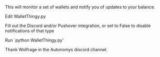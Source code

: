 This will monitor a set of wallets and notify you of updates to your balance.

Edit WalletThingy.py

Fill out the Discord and/or Pushover integration, or set to False to disable notifications of that type

Run `python WalletThingy.py'

Thank Wolfrage in the Autonomys discord channel.